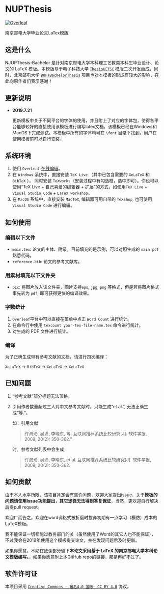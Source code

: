 # NUPThesis

[![Overleaf](https://img.shields.io/badge/Overleaf-NJUPT-blue.svg?style=flat-square)](https://www.overleaf.com/latex/templates/njupt-thesis-template/phdhtstygbyb)

南京邮电大学毕业论文LaTex模版

## 这是什么

NJUPThesis-Bachelor 是针对南京邮电大学本科理工艺教类本科生毕业设计、论文的 LaTeX 模版。本模版基于电子科技大学 [`ThesisUETSC`](https://github.com/wanygen/ThesisUESTC) 模版二次开发而成，同时，北京邮电大学 [`BUPTBachelorThesis`](https://github.com/sqyx008/BUPTBachelorThesis) 项目也对本模板的形成有较大的影响，在此向原作者们表示感谢！

## 更新说明
- **2019.7.21** 

    更新模板中关于不同平台的字体的使用，并且附上了对应的字体包，使得各平台能够较好的直接使用该模板进行编写latex文档，该模板已经在Windows和MacOS下完成测试。本模板中所有的字体均可在 `\font` 目录下找到，用户在使用模板前可以自行安装。

## 系统环境

1. 使用 `OverLeaf` [在线编辑](https://www.overleaf.com/latex/templates/njupt-thesis-template/phdhtstygbyb)。
2. 在 `Windows` 系统中，直接安装 `TeX Live` （其中已包含需要的 `XeLaTeX` 和 `BibTeX` ）， 同时安装 `TeXworks`（安装过程中有勾选框，选中即可）。你也可以使用“TeX Live + 自己喜爱的编辑器 + 扩展”的方式，如使用`TeX Live` + `Visual Studio Code` + `LaTeX workshop`。
3. 在 `MacOS` 系统中，直接安装 `MacTeX`, 编辑器可用自带的 `TeXshop`, 也可使用 `Visual Studio Code` 进行编辑。

## 如何使用

### 编辑以下文件

- `main.tex`: 论文的主体、附录，目前填充的是示例，可以对照生成的 `main.pdf` 熟悉代码。
- `reference.bib`: 论文的参考文献库。

### 用素材填充以下文件夹

- `pic`: 将图片放入该文件夹，图片支持`eps`, `jpg`, `png` 等格式，但是若将图片格式事先转为 `pdf`, 即可获得更快的编译效果。

### 字数统计

1. `Overleaf`平台中可以直接在菜单中点击 `Word Count` 进行统计。
2. 在命令行中使用 `texcount your-tex-file-name.tex` 命令进行统计。
3. 对生成的 PDF 文件进行统计。

### 编译

为了正确生成带有参考文献的文档，请进行四次编译：

`XeLaTeX` -> `BibTeX` -> `XeLaTeX` -> `XeLaTeX`

## 已知问题

1. “参考文献”部分标题无法顶格。
2. 引用作者数量超过三人对中文参考文献时，只能生成“et al.”, 无法正确生成“等.”。

    如：引用文献
    >许海玲, 吴潇, 李晓东, 等. 互联网推荐系统比较研究[J]. 软件学报, 2009, 20(2): 350-362.”

    时，参考文献列表中会生成
    >许海玲, 吴潇, 李晓东, et al. 互联网推荐系统比较研究[J]. 软件学报, 2009, 20(2): 350-362.

## 如何贡献

由于本人水平所限，该项目肯定会有些许问题，欢迎大家提出issue，关于**模板的问题请使用Issue功能提出，其它途径无法得到答复保证**，当然，更欢迎自行解决后提pull request。

欢迎广而告之，欢迎在word调格式被折磨时投奔初期有一点学习（模仿）成本的LaTeX模板。

我不能保证一切都能过教务部门的关（虽然使用了Word的其它人也不能保证），不过我会在2019年使用这个模板提交论文，并在发现问题后及时更新。

如果你愿意，不妨在致谢部分留下**本论文采用基于 LaTeX 的南京邮电大学本科论文模版编写。**，如果你愿意附上本GitHub repo的链接，那是再好不过了。

## 软件许可证

本项目采用 [`Creative Commons — 署名4.0 国际— CC BY 4.0`](https://creativecommons.org/licenses/by/4.0/deed.zh) 协议。
